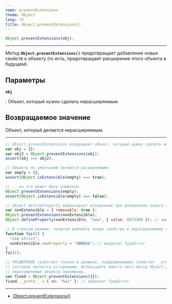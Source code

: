 ```yaml
---
name: preventExtensions
theme: Object
lang: JS
title: Object.preventExtensions()
---
```


```js
Object.preventExtensions(obj);
```

---

Метод **`Object.preventExtensions()`** предотвращает добавление новых свойств к объекту (то есть, предотвращает расширение этого объекта в будущем).

## Параметры

**`obj`**

: Объект, который нужно сделать нерасширяемым.

## Возвращаемое значение

Объект, который делается нерасширяемым.

---

```js
// Object.preventExtensions возвращает объект, который нужно сделать нерасширяемым.
var obj = {};
var obj2 = Object.preventExtensions(obj);
assert(obj === obj2);

// Объекты по умолчанию являются расширяемыми.
var empty = {};
assert(Object.isExtensible(empty) === true);

// ...но это может быть изменено.
Object.preventExtensions(empty);
assert(Object.isExtensible(empty) === false);

// Object.defineProperty выбрасывает исключение при добавлении нового свойства в нерасширяемый объект.
var nonExtensible = { removable: true };
Object.preventExtensions(nonExtensible);
Object.defineProperty(nonExtensible, "new", { value: 8675309 }); // выбросит TypeError

// В строгом режиме, попытки добавить новые свойства к нерасширяемому объекту, будут выбрасывать исключение TypeError.
function fail() {
  "use strict";
  nonExtensible.newProperty = "ОШИБКА"; // выбросит TypeError
}
fail();

// РАСШИРЕНИЕ (работает только в движках, поддерживающих свойство __proto__
// (которое является устаревшим. Используйте вместо него метод Object.getPrototypeOf)):
// нерасширяемые объекты неизменны.
var fixed = Object.preventExtensions({});
fixed.__proto__ = { oh: "hai" }; // выбросит TypeError
```

---

- [Object.preventExtensions()](https://developer.mozilla.org/ru/docs/Web/JavaScript/Reference/Global_Objects/Object/preventExtensions)
